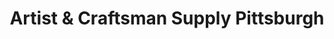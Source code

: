 ---
title: "Artist & Craftsman Supply Pittsburgh"
url: /pittsburgh/artist-und-craftsman-supply-pittsburgh/
shop: Basteln
---